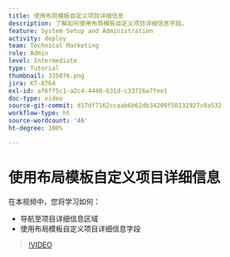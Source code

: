 ```yaml
---
title: 使用布局模板自定义项目详细信息
description: 了解如何使用布局模板自定义项目详细信息字段。
feature: System Setup and Administration
activity: deploy
team: Technical Marketing
role: Admin
level: Intermediate
type: Tutorial
thumbnail: 335076.png
jira: KT-8764
exl-id: af6ff5c1-a2c4-4440-b31d-c33726a7fee1
doc-type: video
source-git-commit: d17df7162ccaab6b62db34209f50131927c0a532
workflow-type: ht
source-wordcount: '46'
ht-degree: 100%

---
```


# 使用布局模板自定义项目详细信息

在本视频中，您将学习如何：

* 导航至项目详细信息区域
* 使用布局模板自定义项目详细信息字段

>[!VIDEO](https://video.tv.adobe.com/v/3432902/?quality=12&learn=on&enablevpops&captions=chi_hans)

